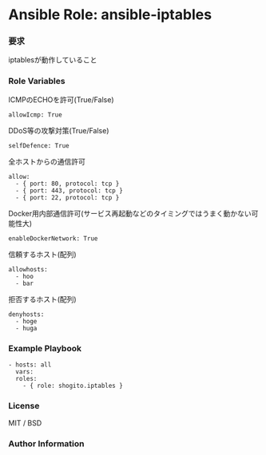 # Ansible Role: ansible-iptables

### 要求
iptablesが動作していること

### Role Variables
ICMPのECHOを許可(True/False)
```
allowIcmp: True
```

DDoS等の攻撃対策(True/False)
```
selfDefence: True
```

全ホストからの通信許可
```
allow:
  - { port: 80, protocol: tcp }
  - { port: 443, protocol: tcp }
  - { port: 22, protocol: tcp }
```

Docker用内部通信許可(サービス再起動などのタイミングではうまく動かない可能性大)
```
enableDockerNetwork: True
```

信頼するホスト(配列)
```
allowhosts: 
  - hoo
  - bar
```

拒否するホスト(配列)
```
denyhosts: 
  - hoge
  - huga
```

### Example Playbook
```
- hosts: all
  vars:
  roles:
    - { role: shogito.iptables }
```

### License
MIT / BSD

### Author Information



